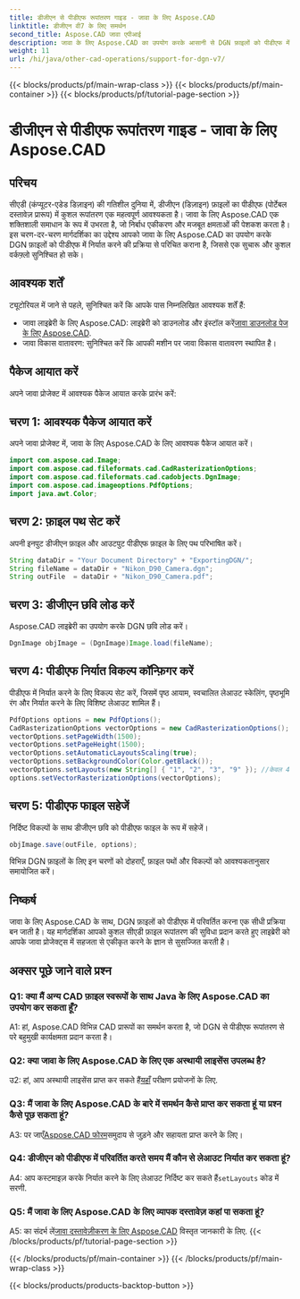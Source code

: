 ```yaml
---
title: डीजीएन से पीडीएफ रूपांतरण गाइड - जावा के लिए Aspose.CAD
linktitle: डीजीएन वी7 के लिए समर्थन
second_title: Aspose.CAD जावा एपीआई
description: जावा के लिए Aspose.CAD का उपयोग करके आसानी से DGN फ़ाइलों को पीडीएफ में परिवर्तित करें। निर्बाध एकीकरण और कुशल वर्कफ़्लो के लिए हमारी चरण-दर-चरण मार्गदर्शिका का पालन करें।
weight: 11
url: /hi/java/other-cad-operations/support-for-dgn-v7/
---
```


{{< blocks/products/pf/main-wrap-class >}}
{{< blocks/products/pf/main-container >}}
{{< blocks/products/pf/tutorial-page-section >}}

# डीजीएन से पीडीएफ रूपांतरण गाइड - जावा के लिए Aspose.CAD

## परिचय

सीएडी (कंप्यूटर-एडेड डिज़ाइन) की गतिशील दुनिया में, डीजीएन (डिज़ाइन) फ़ाइलों का पीडीएफ (पोर्टेबल दस्तावेज़ प्रारूप) में कुशल रूपांतरण एक महत्वपूर्ण आवश्यकता है। जावा के लिए Aspose.CAD एक शक्तिशाली समाधान के रूप में उभरता है, जो निर्बाध एकीकरण और मजबूत क्षमताओं की पेशकश करता है। इस चरण-दर-चरण मार्गदर्शिका का उद्देश्य आपको जावा के लिए Aspose.CAD का उपयोग करके DGN फ़ाइलों को पीडीएफ में निर्यात करने की प्रक्रिया से परिचित कराना है, जिससे एक सुचारू और कुशल वर्कफ़्लो सुनिश्चित हो सके।

## आवश्यक शर्तें

ट्यूटोरियल में जाने से पहले, सुनिश्चित करें कि आपके पास निम्नलिखित आवश्यक शर्तें हैं:
-  जावा लाइब्रेरी के लिए Aspose.CAD: लाइब्रेरी को डाउनलोड और इंस्टॉल करें[जावा डाउनलोड पेज के लिए Aspose.CAD](https://releases.aspose.com/cad/java/).
- जावा विकास वातावरण: सुनिश्चित करें कि आपकी मशीन पर जावा विकास वातावरण स्थापित है।

## पैकेज आयात करें

अपने जावा प्रोजेक्ट में आवश्यक पैकेज आयात करके प्रारंभ करें:

## चरण 1: आवश्यक पैकेज आयात करें

अपने जावा प्रोजेक्ट में, जावा के लिए Aspose.CAD के लिए आवश्यक पैकेज आयात करें।
```java
import com.aspose.cad.Image;
import com.aspose.cad.fileformats.cad.CadRasterizationOptions;
import com.aspose.cad.fileformats.cad.cadobjects.DgnImage;
import com.aspose.cad.imageoptions.PdfOptions;
import java.awt.Color;
```

## चरण 2: फ़ाइल पथ सेट करें

अपनी इनपुट डीजीएन फ़ाइल और आउटपुट पीडीएफ फ़ाइल के लिए पथ परिभाषित करें।

```java
String dataDir = "Your Document Directory" + "ExportingDGN/";
String fileName = dataDir + "Nikon_D90_Camera.dgn";
String outFile  = dataDir + "Nikon_D90_Camera.pdf";
```

## चरण 3: डीजीएन छवि लोड करें

Aspose.CAD लाइब्रेरी का उपयोग करके DGN छवि लोड करें।

```java
DgnImage objImage = (DgnImage)Image.load(fileName);
```

## चरण 4: पीडीएफ निर्यात विकल्प कॉन्फ़िगर करें

पीडीएफ में निर्यात करने के लिए विकल्प सेट करें, जिसमें पृष्ठ आयाम, स्वचालित लेआउट स्केलिंग, पृष्ठभूमि रंग और निर्यात करने के लिए विशिष्ट लेआउट शामिल हैं।

```java
PdfOptions options = new PdfOptions();
CadRasterizationOptions vectorOptions = new CadRasterizationOptions();
vectorOptions.setPageWidth(1500);
vectorOptions.setPageHeight(1500);
vectorOptions.setAutomaticLayoutsScaling(true);
vectorOptions.setBackgroundColor(Color.getBlack());
vectorOptions.setLayouts(new String[] { "1", "2", "3", "9" }); //केवल 4 (1,2,3 और 9) दृश्य निर्यात करें
options.setVectorRasterizationOptions(vectorOptions);
```

## चरण 5: पीडीएफ फाइल सहेजें

निर्दिष्ट विकल्पों के साथ डीजीएन छवि को पीडीएफ फाइल के रूप में सहेजें।

```java
objImage.save(outFile, options);
```

विभिन्न DGN फ़ाइलों के लिए इन चरणों को दोहराएँ, फ़ाइल पथों और विकल्पों को आवश्यकतानुसार समायोजित करें।

## निष्कर्ष

जावा के लिए Aspose.CAD के साथ, DGN फ़ाइलों को पीडीएफ में परिवर्तित करना एक सीधी प्रक्रिया बन जाती है। यह मार्गदर्शिका आपको कुशल सीएडी फ़ाइल रूपांतरण की सुविधा प्रदान करते हुए लाइब्रेरी को आपके जावा प्रोजेक्ट्स में सहजता से एकीकृत करने के ज्ञान से सुसज्जित करती है।

## अक्सर पूछे जाने वाले प्रश्न

### Q1: क्या मैं अन्य CAD फ़ाइल स्वरूपों के साथ Java के लिए Aspose.CAD का उपयोग कर सकता हूँ?

A1: हां, Aspose.CAD विभिन्न CAD प्रारूपों का समर्थन करता है, जो DGN से पीडीएफ रूपांतरण से परे बहुमुखी कार्यक्षमता प्रदान करता है।

### Q2: क्या जावा के लिए Aspose.CAD के लिए एक अस्थायी लाइसेंस उपलब्ध है?

 उ2: हां, आप अस्थायी लाइसेंस प्राप्त कर सकते हैं[यहाँ](https://purchase.aspose.com/temporary-license/) परीक्षण प्रयोजनों के लिए.

### Q3: मैं जावा के लिए Aspose.CAD के बारे में समर्थन कैसे प्राप्त कर सकता हूं या प्रश्न कैसे पूछ सकता हूं?

 A3: पर जाएँ[Aspose.CAD फोरम](https://forum.aspose.com/c/cad/19)समुदाय से जुड़ने और सहायता प्राप्त करने के लिए।

### Q4: डीजीएन को पीडीएफ में परिवर्तित करते समय मैं कौन से लेआउट निर्यात कर सकता हूं?

 A4: आप कस्टमाइज़ करके निर्यात करने के लिए लेआउट निर्दिष्ट कर सकते हैं`setLayouts` कोड में सरणी.

### Q5: मैं जावा के लिए Aspose.CAD के लिए व्यापक दस्तावेज़ कहां पा सकता हूं?

 A5: का संदर्भ लें[जावा दस्तावेज़ीकरण के लिए Aspose.CAD](https://reference.aspose.com/cad/java/) विस्तृत जानकारी के लिए.
{{< /blocks/products/pf/tutorial-page-section >}}

{{< /blocks/products/pf/main-container >}}
{{< /blocks/products/pf/main-wrap-class >}}

{{< blocks/products/products-backtop-button >}}
